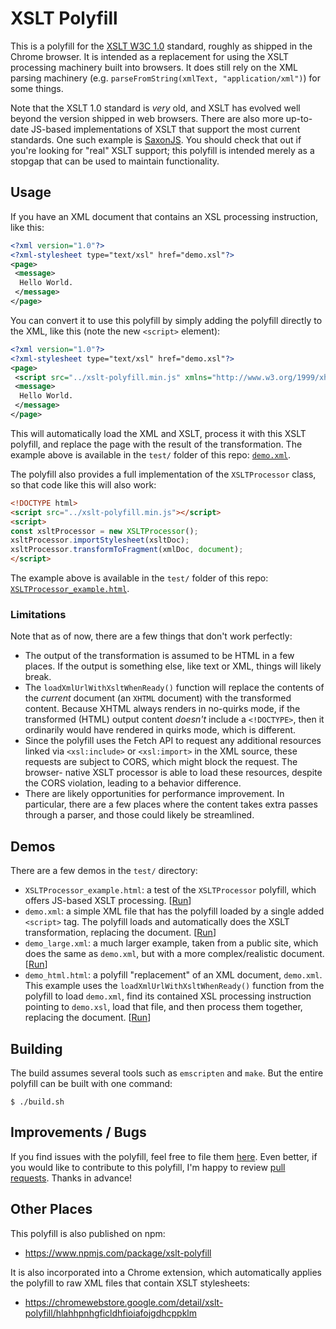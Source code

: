 # XSLT Polyfill

This is a polyfill for the [XSLT W3C 1.0](https://www.w3.org/TR/xslt-10/)
standard, roughly as shipped in the Chrome browser. It is intended as a
replacement for using the XSLT processing machinery built into browsers. It
does still rely on the XML parsing machinery (e.g. `parseFromString(xmlText,
"application/xml")`) for some things.

Note that the XSLT 1.0 standard is *very* old, and XSLT has evolved well
beyond the version shipped in web browsers. There are also more up-to-date
JS-based implementations of XSLT that support the most current standards.
One such example is [SaxonJS](https://www.saxonica.com/saxonjs/index.xml).
You should check that out if you're looking for "real" XSLT support; this
polyfill is intended merely as a stopgap that can be used to maintain
functionality.

## Usage

If you have an XML document that contains an XSL processing instruction, like
this:

```xml
<?xml version="1.0"?>
<?xml-stylesheet type="text/xsl" href="demo.xsl"?>
<page>
 <message>
  Hello World.
 </message>
</page>
```

You can convert it to use this polyfill by simply adding the polyfill directly
to the XML, like this (note the new `<script>` element):

```xml
<?xml version="1.0"?>
<?xml-stylesheet type="text/xsl" href="demo.xsl"?>
<page>
 <script src="../xslt-polyfill.min.js" xmlns="http://www.w3.org/1999/xhtml"></script>
 <message>
  Hello World.
 </message>
</page>
```

This will automatically load the XML and XSLT, process it with this
XSLT polyfill, and replace the page with the result of the transformation.
The example above is available in the `test/` folder of this repo:
[`demo.xml`](https://github.com/mfreed7/xslt_polyfill/blob/main/test/demo.xml).

The polyfill also provides a full implementation of the `XSLTProcessor` class,
so that code like this will also work:

```html
<!DOCTYPE html>
<script src="../xslt-polyfill.min.js"></script>
<script>
const xsltProcessor = new XSLTProcessor();
xsltProcessor.importStylesheet(xsltDoc);
xsltProcessor.transformToFragment(xmlDoc, document);
</script>
```

The example above is available in the `test/` folder of this repo:
[`XSLTProcessor_example.html`](https://github.com/mfreed7/xslt_polyfill/blob/main/test/XSLTProcessor_example.html).


### Limitations

Note that as of now, there are a few things that don't work perfectly:
 - The output of the transformation is assumed to be HTML in a few places.
   If the output is something else, like text or XML, things will likely break.
 - The `loadXmlUrlWithXsltWhenReady()` function will replace the contents of
   the *current* document (an `XHTML` document) with the transformed content.
   Because XHTML always renders in no-quirks mode, if the transformed (HTML)
   output content *doesn't* include a `<!DOCTYPE>`, then it ordinarily would
   have rendered in quirks mode, which is different.
 - Since the polyfill uses the Fetch API to request any additional resources
   linked via `<xsl:include>` or `<xsl:import>` in the XML source, these
   requests are subject to CORS, which might block the request. The browser-
   native XSLT processor is able to load these resources, despite the CORS
   violation, leading to a behavior difference.
 - There are likely opportunities for performance improvement. In particular,
   there are a few places where the content takes extra passes through a
   parser, and those could likely be streamlined.

## Demos

There are a few demos in the `test/` directory:

- `XSLTProcessor_example.html`: a test of the `XSLTProcessor` polyfill, which
  offers JS-based XSLT processing.
  \[[Run](https://mfreed7.github.io/xslt_polyfill/test/XSLTProcessor_example.html)\]
- `demo.xml`: a simple XML file that has the polyfill loaded by a single added
  `<script>` tag. The polyfill loads and automatically does the XSLT transformation,
  replacing the document.
  \[[Run](https://mfreed7.github.io/xslt_polyfill/test/demo.xml)\]
- `demo_large.xml`: a much larger example, taken from a public site, which
  does the same as `demo.xml`, but with a more complex/realistic document.
  \[[Run](https://mfreed7.github.io/xslt_polyfill/test/demo_large.xml)\]
- `demo_html.html`: a polyfill "replacement" of an XML document, `demo.xml`. This
  example uses the `loadXmlUrlWithXsltWhenReady()` function from the polyfill to
  load `demo.xml`, find its contained XSL processing instruction pointing to
  `demo.xsl`, load that file, and then process them together, replacing the document.
  \[[Run](https://mfreed7.github.io/xslt_polyfill/test/demo_html.html)\]

## Building

The build assumes several tools such as `emscripten` and `make`. But the entire
polyfill can be built with one command:

```
$ ./build.sh
```

## Improvements / Bugs

If you find issues with the polyfill, feel free to file them [here](https://github.com/mfreed7/xslt_polyfill/issues).
Even better, if you would like to contribute to this polyfill,
I'm happy to review [pull requests](https://github.com/mfreed7/xslt_polyfill/pulls).
Thanks in advance!

## Other Places

This polyfill is also published on npm:

- https://www.npmjs.com/package/xslt-polyfill

It is also incorporated into a Chrome extension, which automatically applies the polyfill to raw XML files that contain XSLT stylesheets:

- https://chromewebstore.google.com/detail/xslt-polyfill/hlahhpnhgficldhfioiafojgdhcppklm

